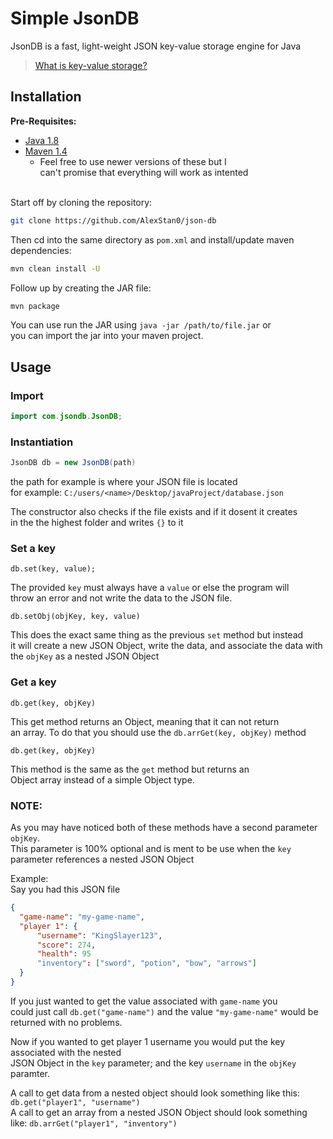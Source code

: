 # Simple JsonDB

JsonDB is a fast, light-weight JSON key-value storage engine for Java
> [What is key-value storage?](https://redis.com/nosql/key-value-databases/)

## Installation

**Pre-Requisites:**
  * [Java 1.8](https://www.java.com/download/ie_manual.jsp) 
  * [Maven 1.4](https://maven.apache.org/download.cgi)
    * Feel free to use newer versions of these but I <br> can't promise that everything will work as intented


<br>Start off by cloning the repository: 
```bash
git clone https://github.com/AlexStan0/json-db
```

Then cd into the same directory as `pom.xml` and install/update maven dependencies:
```bash
mvn clean install -U
```

Follow up by creating the JAR file:
```bash
mvn package
```

You can use run the JAR using `java -jar /path/to/file.jar` or <br>
you can import the jar into your maven project.

## Usage

### Import
```Java
import com.jsondb.JsonDB;
```

### Instantiation
```Java
JsonDB db = new JsonDB(path)
```

the path for example is where your JSON file is located <br>
for example: `C:/users/<name>/Desktop/javaProject/database.json`<br>

The constructor also checks if the file exists and if it dosent it creates <br>
in the the highest folder and writes `{}` to it

### Set a key
`db.set(key, value);`

The provided `key` must always have a `value` or else the program will <br>
throw an error and not write the data to the JSON file. <br>

`db.setObj(objKey, key, value)`

This does the exact same thing as the previous `set` method but instead <br>
it will create a new JSON Object, write the data, and associate the data with <br>
the `objKey` as a nested JSON Object


### Get a key

`db.get(key, objKey)` 

This get method returns an Object, meaning that it can not return <br>
an array. To do that you should use the `db.arrGet(key, objKey)` method

`db.get(key, objKey)`

This method is the same as the `get` method but returns an <br>
Object array instead of a simple Object type. 

### NOTE: <br>
As you may have noticed both of these methods have a second parameter `objKey`.<br>
This parameter is 100% optional and is ment to be use when the `key` parameter references a nested JSON Object <br>

Example: <br>
  Say you had this JSON file 
  ```JSON
  {
    "game-name": "my-game-name",
    "player 1": {
        "username": "KingSlayer123",
        "score": 274, 
        "health": 95
        "inventory": ["sword", "potion", "bow", "arrows"]
    }
  }
  ```
If you just wanted to get the value associated with `game-name` you <br>
could just call `db.get("game-name")` and the value `"my-game-name"` would be returned with no problems. <br>

Now if you wanted to get player 1 username you would put the key associated with the nested <br>
JSON Object in the `key` parameter; and the key `username` in the `objKey` paramter. <br>

A call to get data from a nested object should look something like this: `db.get("player1", "username")`<br>
A call to get an array from a nested JSON Object should look something like: `db.arrGet("player1", "inventory")`
